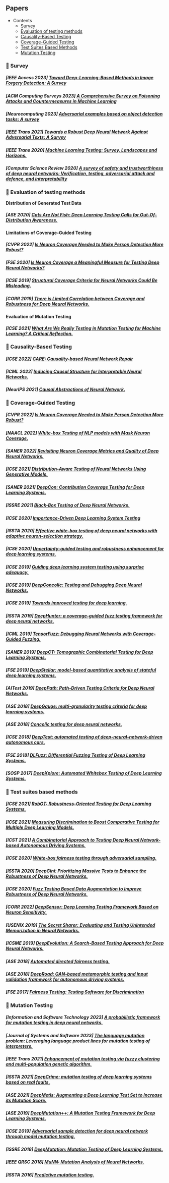## Papers

- Contents
   * [Survey](#survey)
   * [Evaluation of testing methods](#evaluation-of-testing-methods)
   * [Causality-Based Testing](#causality-Based-Testing)
   * [Coverage-Guided Testing](#coverage-Guided-Testing)
   * [Test Suites Based Methods](#test-cases-based-methods)  
   * [Mutation Testing](#mutation-Testing)

<span id="survey">  </span>
### 💫 Survey
##### [***IEEE Access 2023***] [*Toward Deep-Learning-Based Methods in Image Forgery Detection: A Survey*](https://ieeexplore.ieee.org/stamp/stamp.jsp?arnumber=10035377)

##### [***ACM Computing Surveys 2023***] [*A Comprehensive Survey on Poisoning Attacks and Countermeasures in Machine Learning*](https://scholar.google.co.uk/scholar?q=A+Comprehensive+Survey+on+Poisoning+Attacks+and+Countermeasures+in+Machine+Learning.&hl=zh-CN&as_sdt=0&as_vis=1&oi=scholart)

##### [***Neurocomputing 2023***] [*Adversarial examples based on object detection tasks: A survey*](https://scholar.google.co.uk/scholar?hl=zh-CN&as_sdt=0%2C5&as_vis=1&q=Adversarial+examples+based+on+object+detection+tasks%3A+A+survey.&btnG=)

##### [IEEE Trans 2021] [*Towards a Robust Deep Neural Network Against Adversarial Texts: A Survey*](https://ieeexplore.ieee.org/abstract/document/9557814)
##### [IEEE Trans 2020] [*Machine Learning Testing: Survey, Landscapes and Horizons.*](https://arxiv.org/pdf/1906.10742.pdf?ref=https://githubhelp.com)
##### [Computer Science Review 2020] [*A survey of safety and trustworthiness of deep neural networks: Verification, testing, adversarial attack and defence, and interpretability*](https://www.sciencedirect.com/science/article/abs/pii/S1574013719302527)



<span id="evaluation-of-testing-methods">  </span>
### 💫 Evaluation of testing methods

**Distribution of Generated Test Data**

##### [**ASE 2020**] [Cats Are Not Fish: Deep Learning Testing Calls for Out-Of-Distribution Awareness.](https://ieeexplore.ieee.org/document/9286113)

**Limitations of Coverage-Guided Testing**

##### [**CVPR 2022**] [Is Neuron Coverage Needed to Make Person Detection More Robust?](https://openaccess.thecvf.com/content/CVPR2022W/FaDE-TCV/papers/Pavlitskaya_Is_Neuron_Coverage_Needed_To_Make_Person_Detection_More_Robust_CVPRW_2022_paper.pdf)

##### [**FSE 2020**] [Is Neuron Coverage a Meaningful Measure for Testing Deep Neural Networks?](https://dl.acm.org/doi/pdf/10.1145/3368089.3409754)

##### [**ICSE 2019**] [Structural Coverage Criteria for Neural Networks Could Be Misleading.](https://ieeexplore.ieee.org/document/8805667)

##### [**CORR 2019**] [There is Limited Correlation between Coverage and Robustness for Deep Neural Networks.](https://arxiv.org/pdf/1911.05904.pdf)

**Evaluation of Mutation Testing**
##### [**ICSE 2021**] [What Are We Really Testing in Mutation Testing for Machine Learning? A Critical Reflection.](https://arxiv.org/abs/2103.01341)


<span id="causality-Based-Testing">  </span>
### 💫 Causality-Based Testing
##### [**ICSE 2022**] [CARE: Causality-based Neural Network Repair](https://arxiv.org/pdf/2204.09274.pdf)
##### [**ICML 2022**] [Inducing Causal Structure for Interpretable Neural Networks.](https://arxiv.org/abs/2112.00826)
##### [**NeurIPS 2021**] [Causal Abstractions of Neural Network.](https://proceedings.neurips.cc/paper/2021/file/4f5c422f4d49a5a807eda27434231040-Paper.pdf)


<span id="coverage-Guided-Testing">  </span>
### 💫 Coverage-Guided Testing

##### [***CVPR  2022***] [*Is Neuron Coverage Needed to Make Person Detection More Robust?*](https://openaccess.thecvf.com/content/CVPR2022W/FaDE-TCV/papers/Pavlitskaya_Is_Neuron_Coverage_Needed_To_Make_Person_Detection_More_Robust_CVPRW_2022_paper.pdf)

##### [***NAACL 2022***] [*White-box Testing of NLP models with Mask Neuron Coverage.*](https://arxiv.org/abs/2205.05050)

##### [***SANER 2022***] [*Revisiting Neuron Coverage Metrics and Quality of Deep Neural Networks.*](https://arxiv.org/pdf/2201.00191.pdf)

##### [**ICSE 2021**] [Distribution-Aware Testing of Neural Networks Using Generative Models.](https://arxiv.org/pdf/2102.13602.pdf)

##### [**SANER 2021**] [DeepCon: Contribution Coverage Testing for Deep Learning Systems.](https://www.researchgate.net/publication351501735_DeepCon_Contribution_Coverage_Testing_for_Deep_Learning_Systems)

##### [**ISSRE 2021**] [Black-Box Testing of Deep Neural Networks.](https://ieeexplore.ieee.org/abstract/document/9700360)

##### [**ICSE 2020**] [Importance-Driven Deep Learning System Testing](https://arxiv.org/pdf/2002.03433.pdf)


##### [**ISSTA 2020**] [Effective white-box testing of deep neural networks with adaptive neuron-selection strategy.](https://dl.acm.org/doi/pdf/10.1145/3395363.3397346?casa_token=RZ5-zSG7tOsAAAAA:gG0PhgfkLMTCAAf1AEDQVgELqNZXCNMYPZ-bKWu61fLCVxFUsGUWMyDEAEONYAENzNhnXQmbYeeQyJ4)

##### [**ICSE 2020**] [Uncertainty-guided testing and robustness enhancement for deep learning systems. ](https://dl.acm.org/doi/pdf/10.1145/3377812.3382160?casa_token=aZMrhNOESSgAAAAA:-Ns-ulCiF_e8SCENNcvXRySgafCemKlX87A0_zbwEN7ag8UoFJ0OoyKTL5T3_47Lqw2J6CW17bE7_hw)


##### [**ICSE 2019**] [Guiding deep learning system testing using surprise adequacy.](https://arxiv.org/pdf/1808.08444.pdf)

##### [**ICSE 2019**] [DeepConcolic: Testing and Debugging Deep Neural Networks.](https://ieeexplore.ieee.org/abstract/document/8802786)

##### [**ICSE 2019**] [Towards improved testing for deep learning.](https://arxiv.org/pdf/1902.06320.pdf)

##### [**ISSTA 2019**] [DeepHunter: a coverage-guided fuzz testing framework for deep neural networks. ](https://experts.illinois.edu/en/publications/deephunter-a-coverage-guided-fuzz-testing-framework-for-deep-neur)


##### [**ICML 2019**] [TensorFuzz: Debugging Neural Networks with Coverage-Guided Fuzzing. ](http://proceedings.mlr.press/v97/odena19a/odena19a.pdf)


##### [**SANER 2019**] [DeepCT: Tomographic Combinatorial Testing for Deep Learning Systems.](http://stap.ait.kyushu-u.ac.jp/~zhao/pub/pdf/saner2019.pdf)


##### [**FSE 2019**] [DeepStellar: model-based quantitative analysis of stateful deep learning systems.](https://dl.acm.org/doi/10.1145/3338906.3338954)

##### [**AITest 2019**] [DeepPath: Path-Driven Testing Criteria for Deep Neural Networks.](https://ieeexplore.ieee.org/abstract/document/8718217)


##### [**ASE 2018**] [DeepGauge: multi-granularity testing criteria for deep learning systems.](https://arxiv.org/pdf/1803.07519.pdf)


##### [**ASE 2018**] [Concolic testing for deep neural networks.](https://dl.acm.org/doi/pdf/10.1145/3238147.3238172?casa_token=cr27tkWst80AAAAA:elNXdvTosrndr_2reBIBLhHUEQKM38i9m5kz1cvHJ_3GxPvBLnccmv_WNKhFiJBsaVtlX3jW4QpjtFc)


##### [**ICSE 2018**] [DeepTest: automated testing of deep-neural-network-driven autonomous cars.](https://dl.acm.org/doi/pdf/10.1145/3180155.3180220)


##### [**FSE 2018**] [DLFuzz: Differential Fuzzing Testing of Deep Learning Systems.](https://arxiv.org/pdf/1808.09413.pdf)


##### [**SOSP 2017**] [DeepXplore: Automated Whitebox Testing of Deep Learning Systems.](https://arxiv.org/pdf/1705.06640.pdf)



<span id="test-cases-based-methods">  </span>
### 💫 Test suites based methods

##### [**ICSE 2021**] [RobOT: Robustness-Oriented Testing for Deep Learning Systems.](https://arxiv.org/pdf/2102.05913.pdf)

##### [**ICSE 2021**] [Measuring Discrimination to Boost Comparative Testing for Multiple Deep Learning Models.](https://arxiv.org/abs/2103.04333)

##### [**ICST 2021**] [A Combinatorial Approach to Testing Deep Neural Network-based Autonomous Driving Systems.](https://csrc.nist.gov/csrc/media/Projects/automated-combinatorial-testing-for-software/documents/CT.DNN.IWCT-21.pdf)


##### [**ICSE 2020**] [White-box fairness testing through adversarial sampling.](https://ink.library.smu.edu.sg/cgi/viewcontent.cgi?article=5635&context=sis_research)

##### [**ISSTA 2020**] [DeepGini: Prioritizing Massive Tests to Enhance the Robustness of Deep Neural Networks.](https://arxiv.org/pdf/1903.00661.pdf)

##### [**ICSE 2020**] [Fuzz Testing Based Data Augmentation to Improve Robustness of Deep Neural Networks.](https://dl.acm.org/doi/10.1145/3377811.3380415)

##### [**CORR 2022**] [DeepSensor: Deep Learning Testing Framework Based on Neuron Sensitivity.](https://arxiv.org/abs/2202.07464)

##### [**USENIX 2019**] [The Secret Sharer: Evaluating and Testing Unintended Memorization in Neural Networks.](https://www.usenix.org/system/files/sec19-carlini.pdf)

##### [**ICSME 2019**] [DeepEvolution: A Search-Based Testing Approach for Deep Neural Networks.](https://arxiv.org/abs/1909.02563)

##### [**ASE 2018**] [Automated directed fairness testing.](https://arxiv.org/pdf/1807.00468.pdf)

##### [**ASE 2018**] [DeepRoad: GAN-based metamorphic testing and input validation framework for autonomous driving systems.](https://dl.acm.org/doi/10.1145/3238147.3238187)

##### [**FSE 2017**] [Fairness Testing: Testing Software for Discrimination ](https://dl.acm.org/doi/pdf/10.1145/3106237.3106277)



<span id="mutation-Testing">  </span>
### 💫 Mutation Testing
##### [***Information and Software Technology 2023***] [*A probabilistic framework for mutation testing in deep neural networks.*](https://scholar.google.com/scholar?hl=zh-CN&as_sdt=0%2C5&q=A+probabilistic+framework+for+mutation+testing+in+deep+neural+networks.&btnG=)

##### [***Journal of Systems and Software 2023***] [*The language mutation problem: Leveraging language product lines for mutation testing of interpreters.*](https://scholar.google.com/scholar?hl=zh-CN&as_sdt=0%2C5&q=The+language+mutation+problem%3A+Leveraging+language+product+lines+for+mutation+testing+of+interpreters.+&btnG=)

##### [***IEEE Trans 2021***] [*Enhancement of mutation testing via fuzzy clustering and multi-population genetic algorithm.*](https://scholar.google.com/scholar?hl=zh-CN&as_sdt=0%2C5&q=Enhancement+of+Mutation+Testing+via+Fuzzy+Clustering+and+Multi-Population+Genetic+Algorithm.&btnG=)

##### [**ISSTA 2021**] [DeepCrime: mutation testing of deep learning systems based on real faults.](https://dl.acm.org/doi/10.1145/3460319.3464825)


##### [**ASE 2021**] [DeepMetis: Augmenting a Deep Learning Test Set to Increase its Mutation Score.](https://arxiv.org/abs/2109.07514)


##### [**ASE 2019**] [DeepMutation++: A Mutation Testing Framework for Deep Learning Systems. ](https://dl.acm.org/doi/pdf/10.1109/ASE.2019.00126)

##### [**ICSE 2019**] [Adversarial sample detection for deep neural network through model mutation testing. ](https://arxiv.org/pdf/1812.05793.pdf?ref=https://githubhelp.com)

##### [**ISSRE 2018**] [DeepMutation: Mutation Testing of Deep Learning Systems.](https://arxiv.org/pdf/1805.05206.pdf)

##### [**IEEE QRSC 2018**] [MuNN: Mutation Analysis of Neural Networks.](https://ieeexplore.ieee.org/abstract/document/8431960)

##### [**ISSTA 2016**] [Predictive mutation testing.](https://dl.acm.org/doi/abs/10.1145/2931037.2931038)
